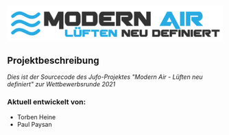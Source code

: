 ![Modern Air Logo](Logo.svg)
## **Projektbeschreibung**
*Dies ist der Sourcecode des Jufo-Projektes "Modern Air - Lüften neu definiert" zur Wettbewerbsrunde 2021*

### Aktuell entwickelt von:
* Torben Heine
* Paul Paysan
